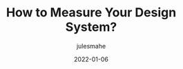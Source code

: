 ---
author: julesmahe
date: 2022-01-06
draft: true
publisher: zeroheight
tags:
  - design-systems
  - metrics
target_url: https://zeroheight.com/blog/how-to-measure-your-design-system/
title: How to Measure Your Design System?
---
